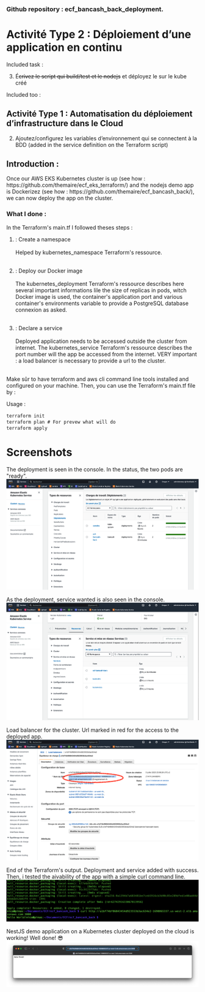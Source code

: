 ### Github repository : ecf_bancash_back_deployment.

# Activité Type 2 : Déploiement d’une application en continu

Included task :

3. É~~crivez le script qui build/test et le nodejs~~ et déployez le sur le kube créé

Included too :

## Activité Type 1 : Automatisation du déploiement d’infrastructure dans le Cloud

2. Ajoutez/configurez les variables d’environnement qui se connectent à la BDD 
   (added in the service definition on the Terraform script)

## Introduction :
<p>Once our AWS EKS Kubernetes cluster is up (see how : https://github.com/themaire/ecf_eks_terraform/) and the nodejs demo app is Dockerizez (see how : https://github.com/themaire/ecf_bancash_back/), we can now deploy the app on the cluster.</p>

### What I done :

<p>
In the Terraform's main.tf I followed theses steps :

1. : Create a namespace<br><br>
Helped by kubernetes_namespace Terraform's ressource.<br><br>

2. : Deploy our Docker image<br><br>
The kubernetes_deployment Terraform's ressource describes here several important informations lile the size of replicas in pods, witch Docker image is used, the container's application port and various container's environments variable to provide a PostgreSQL database connexion as asked.<br><br>




3. : Declare a service<br><br>
Deployed application needs to be accessed outside the cluster from internet. The kubernetes_service Terraform's ressource describes the port number will the app be accessed from the internet.
VERY important : a load balancer is necessary to provide a url to the cluster.<br><br>


Make sûr to have terraform and aws cli command line tools installed and configured on your machine. Then, you can use the Terraform's main.tf file by :

Usage :
```
terraform init
terraform plan # For prevew what will do
terraform apply
```

# Screenshots
The deployment is seen in the console. In the status, the two pods are "ready".
![ScreenShot](img/console_deployment.png.png)


As the deployment, service wanted is also seen in the console.
![ScreenShot](img/console_service.png)

Load balancer for the cluster. Url marked in red for the access to the deployed app.
![ScreenShot](img/console_loadbalancer.png)

End of the Terraform's output. Deployment and service added with success.
Then, i tested the aivability of the app with a simple curl command line.
![ScreenShot](img/app_deployment_finished_curl_proof.png)

NestJS demo application on a Kubernetes cluster deployed on the cloud is working! Well done! 😎
![ScreenShot](img/hello_world_nestjs.png)